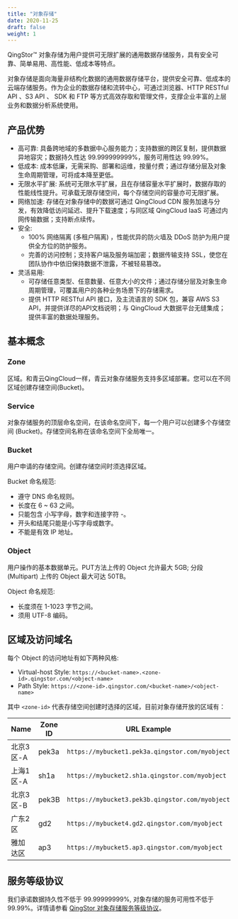 ```yaml
---
title: "对象存储"
date: 2020-11-25
draft: false
weight: 1
---
```


QingStor™ 对象存储为用户提供可无限扩展的通用数据存储服务，具有安全可靠、简单易用、高性能、低成本等特点。

对象存储是面向海量非结构化数据的通用数据存储平台，提供安全可靠、低成本的云端存储服务。作为企业的数据存储和流转中心，可通过浏览器、HTTP RESTful API 、S3 API 、 SDK 和 FTP 等方式高效存取和管理文件，支撑企业丰富的上层业务和数据分析系统使用。

## 产品优势

- 高可靠: 具备跨地域的多数据中心服务能力；支持数据的跨区复制，提供数据异地容灾；数据持久性达 99.999999999%，服务可用性达 99.99%。
- 低成本: 成本低廉，无需采购、部署和运维，按量付费；通过存储分层及对象生命周期管理，可将成本降至更低。
- 无限水平扩展: 系统可无限水平扩展，且在存储容量水平扩展时，数据存取的性能线性提升。可承载无限存储空间，每个存储空间的容量亦可无限扩展。
- 网络加速: 存储在对象存储中的数据可通过 QingCloud CDN 服务加速与分发，有效降低访问延迟、提升下载速度；与同区域 QingCloud IaaS 可通过内网传输数据；支持断点续传。
- 安全:
  - 100% 网络隔离 (多租户隔离) ，性能优异的防火墙及 DDoS 防护为用户提供全方位的防护服务。
  - 完善的访问控制；支持客户端及服务端加密；数据传输支持 SSL，使您在团队协作中依旧保持数据不泄露，不被轻易篡改。
- 灵活易用:
  - 可存储任意类型、任意数量、任意大小的文件；通过存储分层及对象生命周期管理，可覆盖用户的各种业务场景下的存储需求。
  - 提供 HTTP RESTful API 接口，及主流语言的 SDK 包，兼容 AWS S3 API，并提供详尽的API文档说明；与 QingCloud 大数据平台无缝集成；提供丰富的数据处理服务。

## 基本概念

### Zone

区域。和青云QingCloud一样，青云对象存储服务支持多区域部署。您可以在不同区域创建存储空间(Bucket)。

### Service

对象存储服务的顶层命名空间，在该命名空间下，每一个用户可以创建多个存储空间 (Bucket)。存储空间名称在该命名空间下全局唯一。

### Bucket

用户申请的存储空间。创建存储空间时须选择区域。

Bucket 命名规范:
- 遵守 DNS 命名规则。
- 长度在 6 ~ 63 之间。
- 只能包含 小写字母，数字和连接字符 -。
- 开头和结尾只能是小写字母或数字。
- 不能是有效 IP 地址。

### Object

用户操作的基本数据单元。PUT方法上传的 Object 允许最大 5GB; 分段 (Multipart) 上传的 Object 最大可达 50TB。

Object 命名规范:
- 长度须在 1-1023 字节之间。
- 须用 UTF-8 编码。

## 区域及访问域名

每个 Object 的访问地址有如下两种风格:

- Virtual-host Style: `https://<bucket-name>.<zone-id>.qingstor.com/<object-name>`
- Path Style: `https://<zone-id>.qingstor.com/<bucket-name>/<object-name>`

其中 `<zone-id>` 代表存储空间创建时选择的区域，目前对象存储开放的区域有：

| Name      | Zone ID | URL Example                                     |
|-----------|---------|-------------------------------------------------|
| 北京3区-A  | pek3a   | `https://mybucket1.pek3a.qingstor.com/myobject` |
| 上海1区-A  | sh1a    | `https://mybucket2.sh1a.qingstor.com/myobject`  |
| 北京3区-B  | pek3B   | `https://mybucket3.pek3b.qingstor.com/myobject` |
| 广东2区    | gd2     | `https://mybucket4.gd2.qingstor.com/myobject`   |
| 雅加达区   | ap3     | `https://mybucket5.ap3.qingstor.com/myobject`   |

## 服务等级协议

我们承诺数据持久性不低于 99.99999999%, 对象存储的服务可用性不低于99.99%。详情请参看 [QingStor 对象存储服务等级协议](https://www.qingcloud.com/terms#qingstor-terms)。


